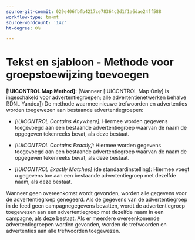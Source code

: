 ```yaml
---
source-git-commit: 029e406fbfb4217ce78364c2d1f1a6dae24ff588
workflow-type: tm+mt
source-wordcount: '142'
ht-degree: 0%

---
```

# Tekst en sjabloon - Methode voor groepstoewijzing toevoegen

**[!UICONTROL Map Method]:** (Wanneer [!UICONTROL Map Only] is ingeschakeld voor advertentiegroepen; alle advertentienetwerken behalve [!DNL Yandex]) De methode waarmee nieuwe trefwoorden en advertenties worden toegewezen aan bestaande advertentiegroepen:

* *[!UICONTROL Contains Anywhere]:* Hiermee worden gegevens toegevoegd aan een bestaande advertentiegroep waarvan de naam de opgegeven tekenreeks bevat, als deze bestaat.

* *[!UICONTROL Contains Exactly]:* Hiermee worden gegevens toegevoegd aan een bestaande advertentiegroep waarvan de naam de opgegeven tekenreeks bevat, als deze bestaat.

* *[!UICONTROL Exactly Matches]* (de standaardinstelling): Hiermee voegt u gegevens toe aan een bestaande advertentiegroep met dezelfde naam, als deze bestaat.

Wanneer geen overeenkomst wordt gevonden, worden alle gegevens voor de advertentiegroep genegeerd. Als de gegevens van de advertentiegroep in de feed geen campagnegegevens bevatten, wordt de advertentiegroep toegewezen aan een advertentiegroep met dezelfde naam in een campagne, als deze bestaat. Als er meerdere overeenkomende advertentiegroepen worden gevonden, worden de trefwoorden en advertenties aan alle trefwoorden toegewezen.

